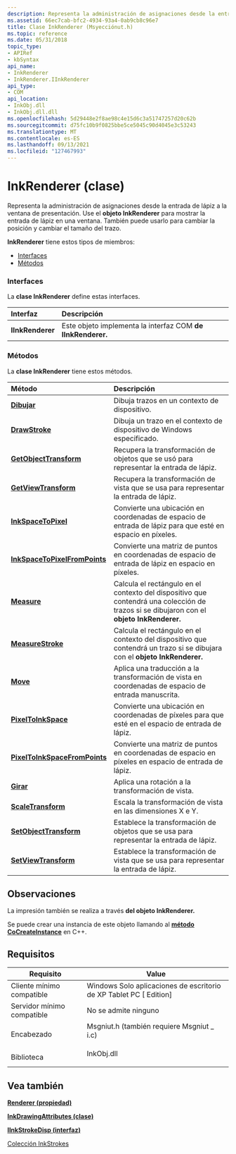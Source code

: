 ```yaml
---
description: Representa la administración de asignaciones desde la entrada de lápiz a la ventana de presentación. Use el objeto InkRenderer para mostrar la entrada de lápiz en una ventana. También puede usarlo para cambiar la posición y cambiar el tamaño del trazo.
ms.assetid: 66ec7cab-bfc2-4934-93a4-0ab9cb8c96e7
title: Clase InkRenderer (Msyecciónut.h)
ms.topic: reference
ms.date: 05/31/2018
topic_type:
- APIRef
- kbSyntax
api_name:
- InkRenderer
- InkRenderer.IInkRenderer
api_type:
- COM
api_location:
- InkObj.dll
- InkObj.dll.dll
ms.openlocfilehash: 5d29448e2f8ae98c4e15d6c3a51747257d20c62b
ms.sourcegitcommit: d75fc10b9f0825bbe5ce5045c90d4045e3c53243
ms.translationtype: MT
ms.contentlocale: es-ES
ms.lasthandoff: 09/13/2021
ms.locfileid: "127467993"
---
```

# <a name="inkrenderer-class"></a>InkRenderer (clase)

Representa la administración de asignaciones desde la entrada de lápiz a la ventana de presentación. Use el **objeto InkRenderer** para mostrar la entrada de lápiz en una ventana. También puede usarlo para cambiar la posición y cambiar el tamaño del trazo.

**InkRenderer** tiene estos tipos de miembros:

-   [Interfaces](#interfaces)
-   [Métodos](#methods)

### <a name="interfaces"></a>Interfaces

La **clase InkRenderer** define estas interfaces.



| Interfaz        | Descripción                                                           |
|:-----------------|:----------------------------------------------------------------------|
| **IInkRenderer** | Este objeto implementa la interfaz COM **de IInkRenderer.**<br/> |



 

### <a name="methods"></a>Métodos

La **clase InkRenderer** tiene estos métodos.



| Método                                                                     | Descripción                                                                                                                                              |
|:---------------------------------------------------------------------------|:---------------------------------------------------------------------------------------------------------------------------------------------------------|
| [**Dibujar**](/windows/desktop/api/msinkaut/nf-msinkaut-iinkrenderer-draw)                                           | Dibuja trazos en un contexto de dispositivo.<br/>                                                                                                            |
| [**DrawStroke**](/windows/desktop/api/msinkaut/nf-msinkaut-iinkrenderer-drawstroke)                               | Dibuja un trazo en el contexto de dispositivo de Windows especificado.<br/>                                                                                       |
| [**GetObjectTransform**](/windows/desktop/api/msinkaut/nf-msinkaut-iinkrenderer-getobjecttransform)               | Recupera la transformación de objetos que se usó para representar la entrada de lápiz.<br/>                                                                                   |
| [**GetViewTransform**](/windows/desktop/api/msinkaut/nf-msinkaut-iinkrenderer-getviewtransform)                   | Recupera la transformación de vista que se usa para representar la entrada de lápiz.<br/>                                                                                      |
| [**InkSpaceToPixel**](/windows/desktop/api/msinkaut/nf-msinkaut-iinkrenderer-inkspacetopixel)                     | Convierte una ubicación en coordenadas de espacio de entrada de lápiz para que esté en espacio en píxeles.<br/>                                                                            |
| [**InkSpaceToPixelFromPoints**](/windows/desktop/api/msinkaut/nf-msinkaut-iinkrenderer-inkspacetopixelfrompoints) | Convierte una matriz de puntos en coordenadas de espacio de entrada de lápiz en espacio en píxeles.<br/>                                                                          |
| [**Measure**](/windows/desktop/api/msinkaut/nf-msinkaut-iinkrenderer-measure)                                     | Calcula el rectángulo en el contexto del dispositivo que contendrá una colección de trazos si se dibujaron con el **objeto InkRenderer.**<br/> |
| [**MeasureStroke**](/windows/win32/api/msinkaut/nf-msinkaut-iinkrenderer-measurestroke)                         | Calcula el rectángulo en el contexto del dispositivo que contendrá un trazo si se dibujara con el **objeto InkRenderer.**<br/>                |
| [**Move**](/windows/desktop/api/msinkaut/nf-msinkaut-iinkrenderer-move)                                           | Aplica una traducción a la transformación de vista en coordenadas de espacio de entrada manuscrita.<br/>                                                                         |
| [**PixelToInkSpace**](/windows/desktop/api/msinkaut/nf-msinkaut-iinkrenderer-pixeltoinkspace)                     | Convierte una ubicación en coordenadas de píxeles para que esté en el espacio de entrada de lápiz.<br/>                                                                                  |
| [**PixelToInkSpaceFromPoints**](/windows/desktop/api/msinkaut/nf-msinkaut-iinkrenderer-pixeltoinkspacefrompoints) | Convierte una matriz de puntos en coordenadas de espacio en píxeles en espacio de entrada de lápiz.<br/>                                                                          |
| [**Girar**](/windows/desktop/api/msinkaut/nf-msinkaut-iinkrenderer-rotate)                                       | Aplica una rotación a la transformación de vista.<br/>                                                                                                     |
| [**ScaleTransform**](/windows/desktop/api/msinkaut/nf-msinkaut-iinkrenderer-scaletransform)                       | Escala la transformación de vista en las dimensiones X e Y.<br/>                                                                                           |
| [**SetObjectTransform**](/windows/desktop/api/msinkaut/nf-msinkaut-iinkrenderer-setobjecttransform)               | Establece la transformación de objetos que se usa para representar la entrada de lápiz.<br/>                                                                                         |
| [**SetViewTransform**](/windows/desktop/api/msinkaut/nf-msinkaut-iinkrenderer-setviewtransform)                   | Establece la transformación de vista que se usa para representar la entrada de lápiz.<br/>                                                                                           |



 

## <a name="remarks"></a>Observaciones

La impresión también se realiza a través **del objeto InkRenderer.**

Se puede crear una instancia de este objeto llamando al [**método CoCreateInstance**](/windows/desktop/api/combaseapi/nf-combaseapi-cocreateinstance) en C++.

## <a name="requirements"></a>Requisitos



| Requisito | Value |
|-------------------------------------|---------------------------------------------------------------------------------------------------------------------|
| Cliente mínimo compatible<br/> | Windows Solo aplicaciones de escritorio de XP Tablet PC \[ Edition\]<br/>                                                       |
| Servidor mínimo compatible<br/> | No se admite ninguno<br/>                                                                                           |
| Encabezado<br/>                   | <dl> <dt>Msgniut.h (también requiere Msgniut \_ i.c)</dt> </dl> |
| Biblioteca<br/>                  | <dl> <dt>InkObj.dll</dt> </dl>                               |



## <a name="see-also"></a>Vea también

<dl> <dt>

[**Renderer (propiedad)**](/windows/desktop/api/msinkaut/nf-msinkaut-iinkcollector-get_renderer)
</dt> <dt>

[**InkDrawingAttributes (clase)**](inkdrawingattributes-class.md)
</dt> <dt>

[**IInkStrokeDisp (interfaz)**](/windows/desktop/api/msinkaut/nn-msinkaut-iinkstrokedisp)
</dt> <dt>

[Colección InkStrokes](/previous-versions/windows/desktop/legacy/ms703293(v=vs.85))
</dt> </dl>

 

